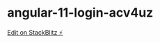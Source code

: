# angular-11-login-acv4uz

[Edit on StackBlitz ⚡️](https://stackblitz.com/edit/angular-11-login-acv4uz)